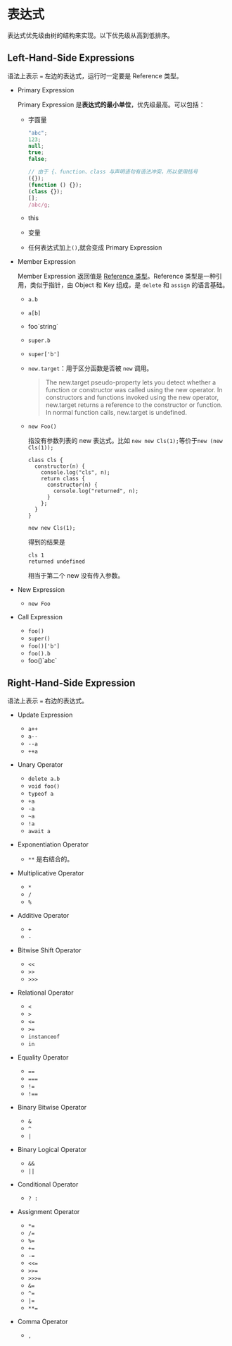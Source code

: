 # 表达式

表达式优先级由树的结构来实现。以下优先级从高到低排序。

## Left-Hand-Side Expressions

语法上表示 `=` 左边的表达式，运行时一定要是 Reference 类型。

- Primary Expression

  Primary Expression 是**表达式的最小单位**，优先级最高。可以包括：

  - 字面量

    ```javascript
    "abc";
    123;
    null;
    true;
    false;

    // 由于 {、function、class 与声明语句有语法冲突，所以使用括号
    ({});
    (function () {});
    (class {});
    [];
    /abc/g;
    ```

  - this
  - 变量
  - 任何表达式加上`()`,就会变成 Primary Expression

- Member Expression

  Member Expression 返回值是 [Reference 类型](http://www.ecma-international.org/ecma-262/10.0/#sec-reference-specification-type)。Reference 类型是一种引用，类似于指针，由 Object 和 Key 组成，是 `delete` 和 `assign` 的语言基础。

  - `a.b`
  - `a[b]`
  - foo\`string`
  - `super.b`
  - `super['b']`
  - `new.target`：用于区分函数是否被 `new` 调用。

    > The new.target pseudo-property lets you detect whether a function or constructor was called using the new operator. In constructors and functions invoked using the new operator, new.target returns a reference to the constructor or function. In normal function calls, new.target is undefined.

  - `new Foo()`

    指没有参数列表的 new 表达式。比如 `new new Cls(1);`等价于`new (new Cls(1));`

    ```text
    class Cls {
      constructor(n) {
        console.log("cls", n);
        return class {
          constructor(n) {
            console.log("returned", n);
          }
        };
      }
    }

    new new Cls(1);
    ```

    得到的结果是

    ```text
    cls 1
    returned undefined
    ```

    相当于第二个 new 没有传入参数。

- New Expression

  - `new Foo`

- Call Expression

  - `foo()`
  - `super()`
  - `foo()['b']`
  - `foo().b`
  - foo()\`abc`

## Right-Hand-Side Expression

语法上表示 `=` 右边的表达式。

- Update Expression

  - `a++`
  - `a--`
  - `--a`
  - `++a`

- Unary Operator

  - `delete a.b`
  - `void foo()`
  - `typeof a`
  - `+a`
  - `-a`
  - `~a`
  - `!a`
  - `await a`

- Exponentiation Operator

  - `**` 是右结合的。

- Multiplicative Operator

  - `*`
  - `/`
  - `%`

- Additive Operator

  - `+`
  - `-`

- Bitwise Shift Operator

  - `<<`
  - `>>`
  - `>>>`

- Relational Operator

  - `<`
  - `>`
  - `<=`
  - `>=`
  - `instanceof`
  - `in`

- Equality Operator

  - `==`
  - `===`
  - `!=`
  - `!==`

- Binary Bitwise Operator

  - `&`
  - `^`
  - `|`

- Binary Logical Operator

  - `&&`
  - `||`

- Conditional Operator

  - `? :`

- Assignment Operator

  - `*=`
  - `/=`
  - `%=`
  - `+=`
  - `-=`
  - `<<=`
  - `>>=`
  - `>>>=`
  - `&=`
  - `^=`
  - `|=`
  - `**=`

- Comma Operator

  - `,`
